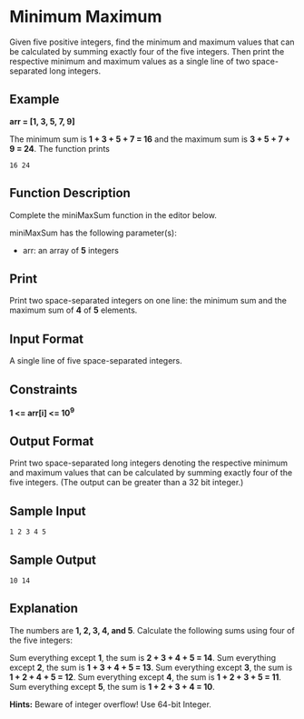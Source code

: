 # Minimum Maximum

Given five positive integers, find the minimum and maximum values that can be calculated by summing exactly four of the five integers. Then print the respective minimum and maximum values as a single line of two space-separated long integers.

## Example

**arr = [1, 3, 5, 7, 9]**

The minimum sum is **1 + 3 + 5 + 7 = 16** and the maximum sum is **3 + 5 + 7 + 9 = 24**. The function prints

```
16 24
```

## Function Description

Complete the miniMaxSum function in the editor below.

miniMaxSum has the following parameter(s):

- arr: an array of **5** integers

## Print

Print two space-separated integers on one line: the minimum sum and the maximum sum of **4** of **5** elements.

## Input Format

A single line of five space-separated integers.

## Constraints

**1 <= arr[i] <= 10<sup>9</sup>**

## Output Format

Print two space-separated long integers denoting the respective minimum and maximum values that can be calculated by summing exactly four of the five integers. (The output can be greater than a 32 bit integer.)

## Sample Input

```
1 2 3 4 5
```

## Sample Output

```
10 14
```

## Explanation

The numbers are **1, 2, 3, 4, and 5**. Calculate the following sums using four of the five integers:

Sum everything except **1**, the sum is **2 + 3 + 4 + 5 = 14**.
Sum everything except **2**, the sum is **1 + 3 + 4 + 5 = 13**.
Sum everything except **3**, the sum is **1 + 2 + 4 + 5 = 12**.
Sum everything except **4**, the sum is **1 + 2 + 3 + 5 = 11**.
Sum everything except **5**, the sum is **1 + 2 + 3 + 4 = 10**.

**Hints:** Beware of integer overflow! Use 64-bit Integer.